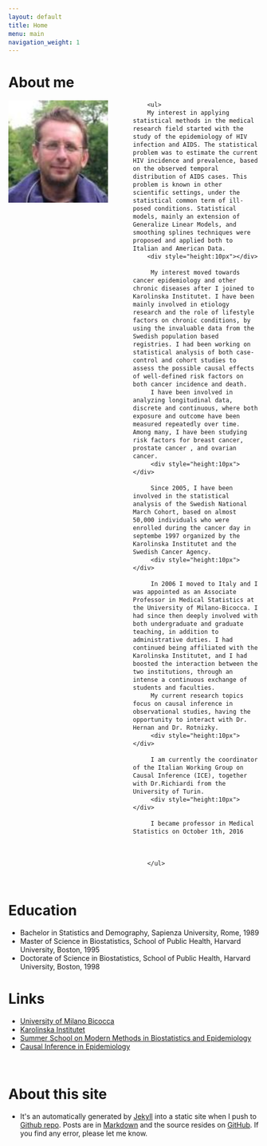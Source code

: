 ```yaml
---
layout: default
title: Home
menu: main
navigation_weight: 1
---
```





<div>
<h1>About me</h1>
	<div style="width:250px;height:240px;float:left;">
		<a href="/downloads/pic/rino-4.jpeg" class="left img"><img src="/downloads/pic/rino-4.jpeg" style="width:200px;"></a>
	</div>

		<ul>
		My interest in applying statistical methods in the medical research field started with the study of the epidemiology of HIV infection and AIDS. The statistical problem was to estimate the current HIV incidence and prevalence, based on the observed temporal distribution of AIDS cases. This problem is known in other scientific settings, under the statistical common term of ill-posed conditions. Statistical models, mainly an extension of Generalize Linear Models, and smoothing splines techniques were proposed and applied both to Italian and American Data.
		<div style="height:10px"></div>

		 My interest moved towards cancer epidemiology and other chronic diseases after I joined to Karolinska Institutet. I have been mainly involved in etiology research and the role of lifestyle factors on chronic conditions, by using the invaluable data from the Swedish population based registries. I had been working on statistical analysis of both case-control and cohort studies to assess the possible causal effects of well-defined risk factors on both cancer incidence and death.
		 I have been involved in analyzing longitudinal data, discrete and continuous, where both exposure and outcome have been measured repeatedly over time. Among many, I have been studying risk factors for breast cancer, prostate cancer , and ovarian cancer.
		 <div style="height:10px"></div>

		 Since 2005, I have been involved in the statistical analysis of the Swedish National March Cohort, based on almost 50,000 individuals who were enrolled during the cancer day in septembe 1997 organized by the Karolinska Institutet and the Swedish Cancer Agency.
		 <div style="height:10px"></div>

		 In 2006 I moved to Italy and I was appointed as an Associate Professor in Medical Statistics at the University of Milano-Bicocca. I had since then deeply involved with both undergraduate and graduate teaching, in addition to administrative duties. I had continued being affiliated with the Karolinska Institutet, and I had boosted the interaction between the two institutions, through an intense a continuous exchange of students and faculties.
		 My current research topics focus on causal inference in observational studies, having the opportunity to interact with Dr. Hernan and Dr. Rotnizky.
		 <div style="height:10px"></div>

		 I am currently the coordinator of the Italian Working Group on Causal Inference (ICE), together with Dr.Richiardi from the University of Turin.
		 <div style="height:10px"></div>

		 I became professor in Medical Statistics on October 1th, 2016



		</ul>
</div>

&nbsp;

<!---
Contact
==============
* [Department of Statistics and Quantitative Methods (DISMEQ)](https://www.dismeq.unimib.it/it)  
  University of Milano-Bicocca  
  **Address**: Via Bicocca degli Arcimboldi 8, U7, 20126 Milan, Italy  
  **Email**: <a href="mailto:rino.bellocco@unimib.it">rino.bellocco<span class="at">@</span>unimib.it</a>  

* [Department of Medical Epidemiology and Biostatistics (MEB)](https://ki.se/en/meb)   
  Karolinska Institutet  
  **Email**: <a href="mailto:rino.bellocco@ki.se">rino.bellocco<span class="at">@</span>ki.se</a>   
-->

Education
===============

* Bachelor in Statistics and Demography, Sapienza University, Rome, 1989
* Master of Science in Biostatistics, School of Public Health, Harvard University, Boston,  1995
* Doctorate of Science in Biostatistics, School of Public Health, Harvard University, Boston, 1998

Links
===============
* [University of Milano Bicocca](https://www.unimib.it/)
* [Karolinska Institutet](http://ki.se/en/people/rinbel)  
* [Summer School on Modern Methods in Biostatistics and Epidemiology](http://www.biostatepi.org/)
* [Causal Inference in Epidemiology](http://www.causal.altervista.org/)

&nbsp;

About this site
===============
* It's an automatically generated by
  [Jekyll](https://github.com/jekyll/jekyll) into a static site when
  I push to
  [Github repo](https://github.com/rinobellocco). Posts
  are in [Markdown](http://daringfireball.net/projects/markdown/) and
  the source resides on
  [GitHub](https://github.com/rinobellocco). If
  you find any error, please let me know.
